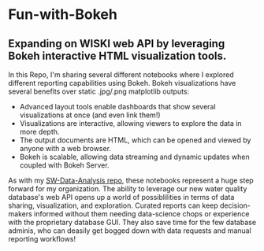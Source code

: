 # Fun-with-Bokeh
## Expanding on WISKI web API by leveraging Bokeh interactive HTML visualization tools.

In this Repo, I'm sharing several different notebooks where I explored different reporting capabilities using Bokeh.
Bokeh visualizations have several benefits over static .jpg/.png matplotlib outputs:
* Advanced layout tools enable dashboards that show several visualizations at once (and even link them!)
* Visualizations are interactive, allowing viewers to explore the data in more depth.
* The output documents are HTML, which can be opened and viewed by anyone with a web browser.
* Bokeh is scalable, allowing data streaming and dynamic updates when coupled with Bokeh Server.

As with my [SW-Data-Analysis repo](https://github.com/AustinJennings/SW-Data-Analysis), these notebooks represent a huge step forward for my organization.
The ability to leverage our new water quality database's web API opens up a world of possiblilities 
in terms of data sharing, visualization, and exploration. Curated reports can keep decision-makers informed
without them needing data-science chops or experience with the proprietary database GUI. They also save
time for the few database adminis, who can deasily get bogged down with data requests and manual reporting workflows!
